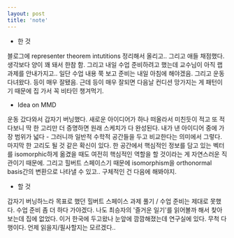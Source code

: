 ```yaml
---
layout: post
title: 'note'
---
```


- 한 것

블로그에 representer theorem intutitions 정리해서 올리고.. 그리고 애들 채점했다. 생각보다 양이 꽤 돼서 한참 함. 그리고 내일 수업 준비하려고 했는데 교수님이 아직 랩 과제를 안내가지고.. 일단 수업 내용 쭉 보고 준비는 내일 아침에 해야겠음. 그리고 운동 다녀왔다. 등이 매우 잘됐음. 근데 등이 매우 잘되면 다음날 컨디션 망가지는 게 패턴이기 때문에 집 가서 꼭 비타민 챙겨먹기.

- Idea on MMD

운동 갔다와서 갑자기 버닝했다. 새로운 아이디어가 하나 떠올라서 미친듯이 적고 또 적다보니 딱 한 고리만 더 증명하면 원래 스케치가 다 완성된다. 내가 낸 아이디어 중에 가장 범위가 넓다 - 그러니까 일반적 수학적 공간들을 두고 비교한다는 의미에서 그렇다. 마지막 한 고리도 될 것 같은 확신이 있다. 한 공간에서 핵심적인 정보를 담고 있는 벡터를 isomorphic하게 옮겼을 때도 여전히 핵심적인 역할을 할 것이라는 게 자연스러운 직관이기 때문에. 그리고 힐버트 스페이스기 때문에 isomorphism을 orthonormal basis간의 변환으로 나타낼 수 있고.. 구체적인 건 다음에 해봐야지.

- 할 것

갑자기 버닝하느라 목표로 했던 힐버트 스페이스 과제 풀기 / 수업 준비는 제대로 못했다. 수업 준비 좀 더 하다 가야겠다. 나도 최승자의 '즐거운 일기'를 읽어볼까 해서 찾아보는데 집에 없었다. 이거 한국에 두고왔나 눈앞에 깜깜해졌는데 연구실에 있다. 무척 다행이다. 언제 읽을지/필사할지는 모르겠다..

